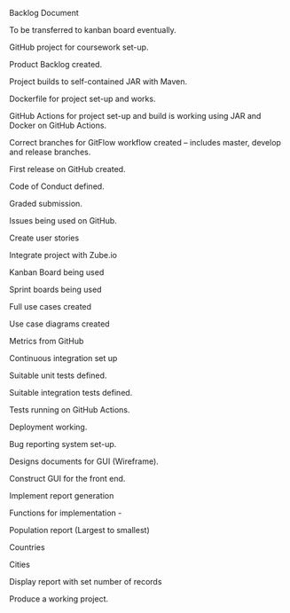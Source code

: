 Backlog Document

To be transferred to kanban board eventually.

GitHub project for coursework set-up.

Product Backlog created.

Project builds to self-contained JAR with Maven.

Dockerfile for project set-up and works.

GitHub Actions for project set-up and build is working using JAR and Docker on GitHub Actions.

Correct branches for GitFlow workflow created – includes master, develop and release branches.

First release on GitHub created.

Code of Conduct defined.

Graded submission.

Issues being used on GitHub.

Create user stories

Integrate project with Zube.io

Kanban Board being used

Sprint boards being used

Full use cases created

Use case diagrams created

Metrics from GitHub

Continuous integration set up

Suitable unit tests defined.

Suitable integration tests defined.

Tests running on GitHub Actions.

Deployment working.

Bug reporting system set-up.

Designs documents for GUI (Wireframe).

Construct GUI for the front end.

Implement report generation

Functions for implementation -

Population report (Largest to smallest)

Countries

Cities

Display report with set number of records



Produce a working project. 